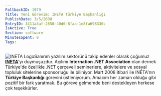 ```yaml
---
FallbackID: 1979
Title: Yeni Görevim: INETA Türkiye Başkanlığı
PublishDate: 3/5/2008
EntryID: 3411a3af-2850-40d6-8faa-1e8fa698330c
IsActive: True
Section: software
MinutesSpent: 0
Tags: 
---
```

![INETA
Logo](http://cdn.daron.yondem.com/assets/1979/05032008_1.png)Sanırım
yazılım sektörünü takip edenler olarak çoğumuz
**[INETA](http://www.ineta.org)**'yı duymuşuzdur. Açılımı **Internation
.NET Association** olan dernek Türkiye'de özellikle .NET çerçeveli
seminerlere, aktivitelere ve sosyal topluluk sitelerine sponsorluğu ile
biliniyor. Mart 2008 itibari ile INETA'nın **Türkiye Başkanlığı**
görevini üstleniyorum. Amacım her zaman olduğu gibi pozitif bir fark
yaratmak. Bu göreve gelmemde beni destekleyen herkese çok teşekkürler.



